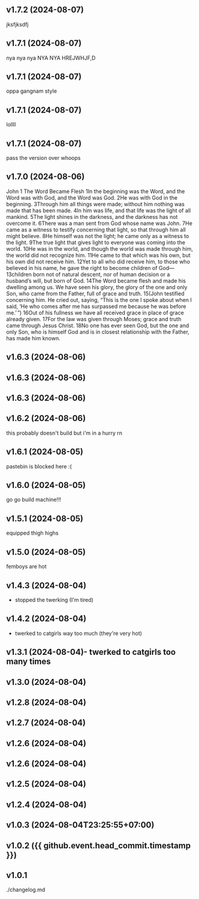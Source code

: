 
## <cy>v1.7.2</c> (2024-08-07)
jksfjksdfj

## <cy>v1.7.1</c> (2024-08-07)
nya nya nya NYA NYA HREJWHJF,D

## <cy>v1.7.1</c> (2024-08-07)
oppa gangnam style

## <cy>v1.7.1</c> (2024-08-07)
lollll

## <cy>v1.7.1</c> (2024-08-07)
pass the version over whoops

## <cy>v1.7.0</c> (2024-08-06)
John 1 The Word Became Flesh 1In the beginning was the Word, and the Word was with God, and the Word was God. 2He was with God in the beginning. 3Through him all things were made; without him nothing was made that has been made. 4In him was life, and that life was the light of all mankind.
 5The light shines in the darkness, and the darkness has not overcome it.
6There was a man sent from God whose name was John. 7He came as a witness to testify concerning that light, so that through him all might believe. 8He himself was not the light; he came only as a witness to the light.
9The true light that gives light to everyone was coming into the world. 10He was in the world, and though the world was made through him, the world did not recognize him. 11He came to that which was his own, but his own did not receive him. 12Yet to all who did receive him, to those who believed in his name, he gave the right to become children of God— 13children born not of natural descent, nor of human decision or a husband’s will, but born of God.
14The Word became flesh and made his dwelling among us. We have seen his glory, the glory of the one and only Son, who came from the Father, full of grace and truth.
15(John testified concerning him. He cried out, saying, “This is the one I spoke about when I said, ‘He who comes after me has surpassed me because he was before me.’ ”) 16Out of his fullness we have all received grace in place of grace already given. 17For the law was given through Moses; grace and truth came through Jesus Christ. 18No one has ever seen God, but the one and only Son, who is himself God and is in closest relationship with the Father, has made him known.

## <cy>v1.6.3</c> (2024-08-06)


## <cy>v1.6.3</c> (2024-08-06)


## <cy>v1.6.3</c> (2024-08-06)


## <cy>v1.6.2</c> (2024-08-06)
this probably doesn't build but i'm in a hurry rn

## <cy>v1.6.1</c> (2024-08-05)
pastebin is blocked here :(

## <cy>v1.6.0</c> (2024-08-05)
go go build machine!!!

## <cy>v1.5.1</c> (2024-08-05)
equipped thigh highs

## <cy>v1.5.0</c> (2024-08-05)
femboys are hot

## <cy>v1.4.3</c> (2024-08-04)
- stopped the twerking (I'm tired)

## <cy>v1.4.2</c> (2024-08-04)
- twerked to catgirls way too much (they're very hot)

## <cy>v1.3.1</c> (2024-08-04)- twerked to catgirls too many times

## <cy>v1.3.0</c> (2024-08-04)

## <cy>v1.2.8</c> (2024-08-04)

## <cy>v1.2.7</c> (2024-08-04)

## <cy>v1.2.6</c> (2024-08-04)

## <cy>v1.2.6</c> (2024-08-04)

## <cy>v1.2.5</c> (2024-08-04)

## <cy>v1.2.4</c> (2024-08-04)

## <cy>v1.0.3</c> (2024-08-04T23:25:55+07:00)

## <cy>v1.0.2</c> ({{ github.event.head_commit.timestamp }})

## <cy>v1.0.1</c>
./changelog.md
